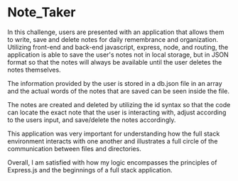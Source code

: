 # Note_Taker

In this challenge, users are presented with an application that allows them to write, save and delete notes for daily remembrance and organization. Utilizing front-end and back-end javascript, express, node, and routing, the application is able to save the user's notes not in local storage, but in JSON format so that the notes will always be available until the user deletes the notes themselves. 

The information provided by the user is stored in a db.json file in an array and the actual words of the notes that are saved can be seen inside the file.

The notes are created and deleted by utilizing the id syntax so that the code can locate the exact note that the user is interacting with, adjust according to the users input, and save/delete the notes accordingly.

This application was very important for understanding how the full stack environment interacts with one another and illustrates a full circle of the communication between files and directories. 

Overall, I am satisfied with how my logic encompasses the principles of Express.js and the beginnings of a full stack application.
